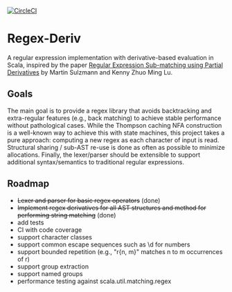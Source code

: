 [![CircleCI](https://circleci.com/gh/dlomsak/regex-deriv.svg?style=svg)](https://circleci.com/gh/dlomsak/regex-deriv)

Regex-Deriv
==============
A regular expression implementation with derivative-based evaluation in Scala, inspired by the paper [Regular Expression Sub-matching using Partial Derivatives](http://www.home.hs-karlsruhe.de/~suma0002/publications/ppdp12-part-deriv-sub-match.pdf) by Martin Sulzmann and Kenny Zhuo Ming Lu.

Goals
-----
The main goal is to provide a regex library that avoids backtracking and extra-regular features (e.g., back matching) to achieve stable performance without pathological cases. While the Thompson caching NFA construction is a well-known way to achieve this with state machines, this project takes a pure approach: computing a new regex as each character of input is read. Structural sharing / sub-AST re-use is done as often as possible to minimize allocations. Finally, the lexer/parser should be extensible to support additional syntax/semantics to traditional regular expressions.

Roadmap
-------
* ~~Lexer and parser for basic regex operators~~ (done)
* ~~Implement regex derivatives for all AST structures and method for performing string matching~~ (done)
* add tests
* CI with code coverage
* support character classes
* support common escape sequences such as \d for numbers
* support bounded repetition (e.g., "r{n, m}" matches n to m occurrences of r)
* support group extraction
* support named groups
* performance testing against scala.util.matching.regex
